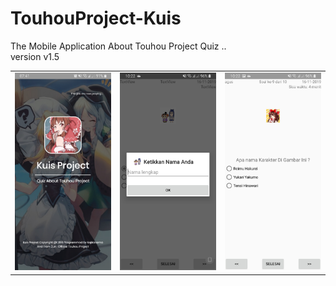 # TouhouProject-Kuis
The Mobile Application About Touhou Project Quiz ..
</br>
version v1.5

<table>
<tr>
  <td><img width="300px" src="https://github.com/kajikasama/TouhouProject-Kuis/blob/master/screenshoot/1.jpg"></td>
  <td><img width="300px" src="https://github.com/kajikasama/TouhouProject-Kuis/blob/master/screenshoot/2.jpg"></td>
  <td><img width="300px" src="https://github.com/kajikasama/TouhouProject-Kuis/blob/master/screenshoot/3.jpg"></td>
</tr>
</table>
